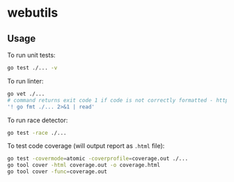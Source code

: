 # webutils

## Usage

To run unit tests:

```bash
go test ./... -v
```

To run linter:

```bash
go vet ./...
# command returns exit code 1 if code is not correctly formatted - https://circleci.com/blog/enforce-build-standards/
'! go fmt ./... 2>&1 | read'
```

To run race detector:

```bash
go test -race ./...
```

To test code coverage (will output report as `.html` file):

```bash
go test -covermode=atomic -coverprofile=coverage.out ./...
go tool cover -html coverage.out -o coverage.html
go tool cover -func=coverage.out
```
